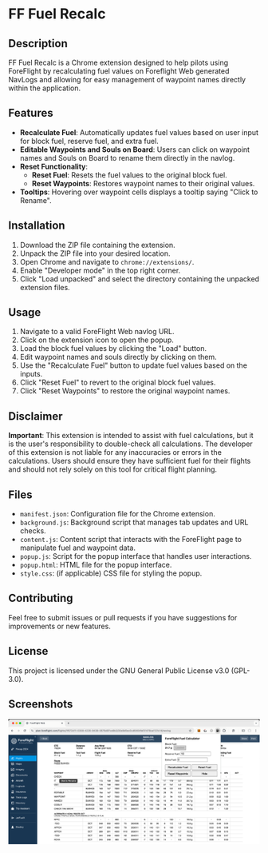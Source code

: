 # FF Fuel Recalc

## Description
FF Fuel Recalc is a Chrome extension designed to help pilots using ForeFlight by recalculating fuel values on Foreflight Web generated NavLogs and allowing for easy management of waypoint names directly within the application.

## Features
- **Recalculate Fuel**: Automatically updates fuel values based on user input for block fuel, reserve fuel, and extra fuel.
- **Editable Waypoints and Souls on Board**: Users can click on waypoint names and Souls on Board to rename them directly in the navlog.
- **Reset Functionality**: 
  - **Reset Fuel**: Resets the fuel values to the original block fuel.
  - **Reset Waypoints**: Restores waypoint names to their original values.
- **Tooltips**: Hovering over waypoint cells displays a tooltip saying "Click to Rename".

## Installation
1. Download the ZIP file containing the extension.
2. Unpack the ZIP file into your desired location.
3. Open Chrome and navigate to `chrome://extensions/`.
4. Enable "Developer mode" in the top right corner.
5. Click "Load unpacked" and select the directory containing the unpacked extension files.

## Usage
1. Navigate to a valid ForeFlight Web navlog URL.
2. Click on the extension icon to open the popup.
3. Load the block fuel values by clicking the "Load" button.
4. Edit waypoint names and souls directly by clicking on them.
5. Use the "Recalculate Fuel" button to update fuel values based on the inputs.
6. Click "Reset Fuel" to revert to the original block fuel values.
7. Click "Reset Waypoints" to restore the original waypoint names.

## Disclaimer
**Important**: This extension is intended to assist with fuel calculations, but it is the user's responsibility to double-check all calculations. The developer of this extension is not liable for any inaccuracies or errors in the calculations. Users should ensure they have sufficient fuel for their flights and should not rely solely on this tool for critical flight planning.

## Files
- `manifest.json`: Configuration file for the Chrome extension.
- `background.js`: Background script that manages tab updates and URL checks.
- `content.js`: Content script that interacts with the ForeFlight page to manipulate fuel and waypoint data.
- `popup.js`: Script for the popup interface that handles user interactions.
- `popup.html`: HTML file for the popup interface.
- `style.css`: (if applicable) CSS file for styling the popup.

## Contributing
Feel free to submit issues or pull requests if you have suggestions for improvements or new features.

## License
This project is licensed under the GNU General Public License v3.0 (GPL-3.0).


## Screenshots
![Screenshot of the extension](newscreenshot.png)


